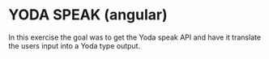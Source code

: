 YODA SPEAK (angular)
===========================

In this exercise the goal was to get the Yoda speak API and have it translate the users input into a Yoda type output.